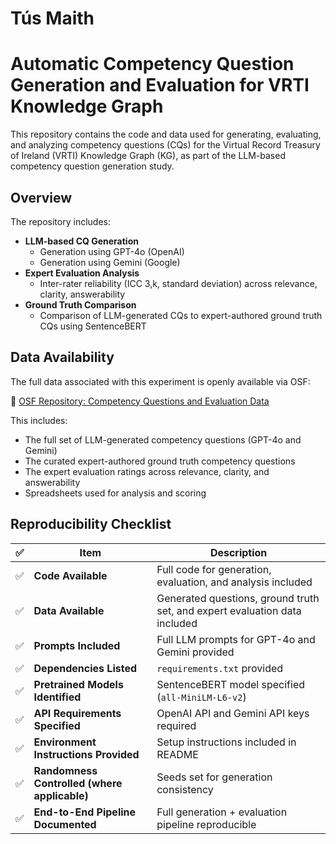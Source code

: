 # Tús Maith
# Automatic Competency Question Generation and Evaluation for VRTI Knowledge Graph

This repository contains the code and data used for generating, evaluating, and analyzing competency questions (CQs) for the Virtual Record Treasury of Ireland (VRTI) Knowledge Graph (KG), as part of the LLM-based competency question generation study.

## Overview

The repository includes:

- **LLM-based CQ Generation**  
  - Generation using GPT-4o (OpenAI)
  - Generation using Gemini (Google)
- **Expert Evaluation Analysis**  
  - Inter-rater reliability (ICC 3,k, standard deviation) across relevance, clarity, answerability
- **Ground Truth Comparison**  
  - Comparison of LLM-generated CQs to expert-authored ground truth CQs using SentenceBERT

 ## Data Availability

The full data associated with this experiment is openly available via OSF:

🔗 [OSF Repository: Competency Questions and Evaluation Data](https://osf.io/2xyn4/files/osfstorage)

This includes:

- The full set of LLM-generated competency questions (GPT-4o and Gemini)
- The curated expert-authored ground truth competency questions
- The expert evaluation ratings across relevance, clarity, and answerability
- Spreadsheets used for analysis and scoring
 
## Reproducibility Checklist

| ✅ | **Item**                                     | **Description**                                                            |
| - | -------------------------------------------- | -------------------------------------------------------------------------- |
| ✅ | **Code Available**                           | Full code for generation, evaluation, and analysis included                |
| ✅ | **Data Available**                           | Generated questions, ground truth set, and expert evaluation data included |
| ✅ | **Prompts Included**                         | Full LLM prompts for GPT-4o and Gemini provided                            |
| ✅ | **Dependencies Listed**                      | `requirements.txt` provided                                                |
| ✅ | **Pretrained Models Identified**             | SentenceBERT model specified (`all-MiniLM-L6-v2`)                          |
| ✅ | **API Requirements Specified**               | OpenAI API and Gemini API keys required                                    |
| ✅ | **Environment Instructions Provided**        | Setup instructions included in README                                      |
| ✅ | **Randomness Controlled (where applicable)** | Seeds set for generation consistency                                       |
| ✅ | **End-to-End Pipeline Documented**           | Full generation + evaluation pipeline reproducible                         |

